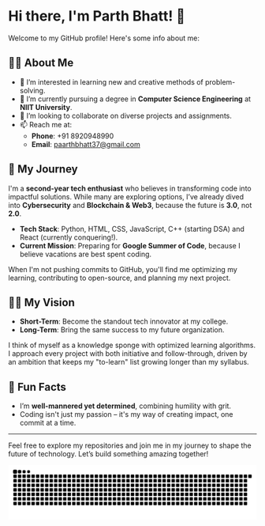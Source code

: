 # Hi there, I'm Parth Bhatt! 👋

Welcome to my GitHub profile! Here's some info about me:

## 👨‍💻 About Me

- 👀 I’m interested in learning new and creative methods of problem-solving.
- 🌱 I’m currently pursuing a degree in **Computer Science Engineering** at **NIIT University**.
- 💞️ I’m looking to collaborate on diverse projects and assignments.
- 📫 Reach me at: 
  - **Phone**: +91 8920948990  
  - **Email**: [paarthbhatt37@gmail.com](mailto:paarthbhatt37@gmail.com)

## 🚀 My Journey

I'm a **second-year tech enthusiast** who believes in transforming code into impactful solutions. While many are exploring options, I’ve already dived into **Cybersecurity** and **Blockchain & Web3**, because the future is **3.0**, not **2.0**.

- **Tech Stack**: Python, HTML, CSS, JavaScript, C++ (starting DSA) and React (currently conquering!).
- **Current Mission**: Preparing for **Google Summer of Code**, because I believe vacations are best spent coding.

When I'm not pushing commits to GitHub, you'll find me optimizing my learning, contributing to open-source, and planning my next project.

## 🧑‍🎓 My Vision

- **Short-Term**: Become the standout tech innovator at my college.
- **Long-Term**: Bring the same success to my future organization.

I think of myself as a knowledge sponge with optimized learning algorithms. I approach every project with both initiative and follow-through, driven by an ambition that keeps my "to-learn" list growing longer than my syllabus.

## 🌟 Fun Facts

- I’m **well-mannered yet determined**, combining humility with grit.
- Coding isn't just my passion – it's my way of creating impact, one commit at a time.

---

Feel free to explore my repositories and join me in my journey to shape the future of technology. Let’s build something amazing together!

![snake gif](https://github.com/ankitpathak62/ankitpathak62/blob/output/github-snake-dark.svg)
